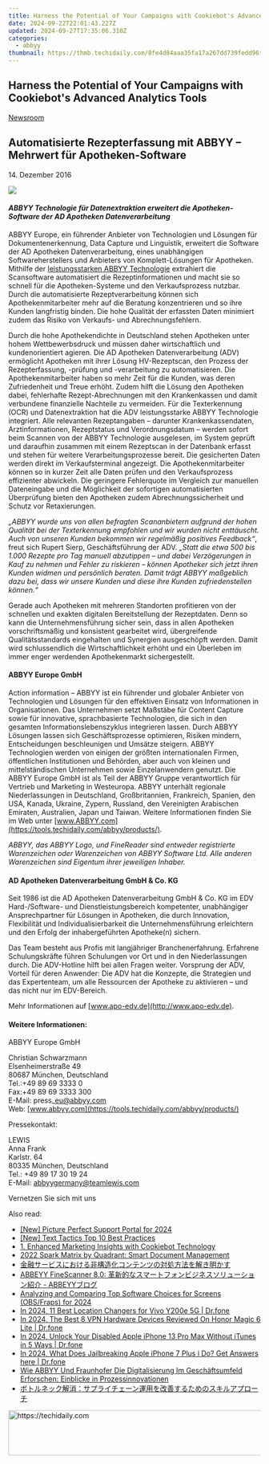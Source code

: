 ```yaml
---
title: Harness the Potential of Your Campaigns with Cookiebot's Advanced Analytics Tools
date: 2024-09-22T22:01:43.227Z
updated: 2024-09-27T17:35:06.310Z
categories:
  - abbyy
thumbnail: https://thmb.techidaily.com/8fe4d84aaa35fa17a267dd739fedd96f93a66f985a73d0610677b87ea0aa7287.jpg
---
```


## Harness the Potential of Your Campaigns with Cookiebot's Advanced Analytics Tools

[Newsroom](https://tools.techidaily.com/abbyy/products/)

## Automatisierte Rezepterfassung mit ABBYY – Mehrwert für Apotheken-Software

14\. Dezember 2016

![](https://content.abbyy.com/-/media/project/abbyy/abbyy/branchtemplates/shutterstock_1272462163_1296-x-729.jpg?h=729&iar=0&w=1296)

#### _ABBYY Technologie für Datenextraktion erweitert die Apotheken-Software der AD Apotheken Datenverarbeitung_

ABBYY Europe, ein führender Anbieter von Technologien und Lösungen für Dokumentenerkennung, Data Capture und Linguistik, erweitert die Software der AD Apotheken Datenverarbeitung, eines unabhängigen Softwareherstellers und Anbieters von Komplett-Lösungen für Apotheken. Mithilfe der [leistungsstarken ABBYY Technologie](https://tools.techidaily.com/abbyy/products/) extrahiert die Scansoftware automatisiert die Rezeptinformationen und macht sie so schnell für die Apotheken-Systeme und den Verkaufsprozess nutzbar. Durch die automatisierte Rezeptverarbeitung können sich Apothekenmitarbeiter mehr auf die Beratung konzentrieren und so ihre Kunden langfristig binden. Die hohe Qualität der erfassten Daten minimiert zudem das Risiko von Verkaufs- und Abrechnungsfehlern.  
  
Durch die hohe Apothekendichte in Deutschland stehen Apotheken unter hohem Wettbewerbsdruck und müssen daher wirtschaftlich und kundenorientiert agieren. Die AD Apotheken Datenverarbeitung (ADV) ermöglicht Apotheken mit ihrer Lösung HV-Rezeptscan, den Prozess der Rezepterfassung, -prüfung und -verarbeitung zu automatisieren. Die Apothekenmitarbeiter haben so mehr Zeit für die Kunden, was deren Zufriedenheit und Treue erhöht. Zudem hilft die Lösung den Apotheken dabei, fehlerhafte Rezept-Abrechnungen mit den Krankenkassen und damit verbundene finanzielle Nachteile zu vermeiden. Für die Texterkennung (OCR) und Datenextraktion hat die ADV leistungsstarke ABBYY Technologie integriert. Alle relevanten Rezeptangaben – darunter Krankenkassendaten, Arztinformationen, Rezeptstatus und Verordnungsdatum – werden sofort beim Scannen von der ABBYY Technologie ausgelesen, im System geprüft und daraufhin zusammen mit einem Rezeptscan in der Datenbank erfasst und stehen für weitere Verarbeitungsprozesse bereit. Die gesicherten Daten werden direkt im Verkaufsterminal angezeigt. Die Apothekenmitarbeiter können so in kurzer Zeit alle Daten prüfen und den Verkaufsprozess effizienter abwickeln. Die geringere Fehlerquote im Vergleich zur manuellen Dateneingabe und die Möglichkeit der sofortigen automatisierten Überprüfung bieten den Apotheken zudem Abrechnungssicherheit und Schutz vor Retaxierungen.  
  
_„ABBYY wurde uns von allen befragten Scananbietern aufgrund der hohen Qualität bei der Texterkennung empfohlen und wir wurden nicht enttäuscht. Auch von unseren Kunden bekommen wir regelmäßig positives Feedback“_, freut sich Rupert Sierp, Geschäftsführung der ADV. _„Statt die etwa 500 bis 1.000 Rezepte pro Tag manuell abzutippen – und dabei Verzögerungen in Kauf zu nehmen und Fehler zu riskieren – können Apotheker sich jetzt ihren Kunden widmen und persönlich beraten. Damit trägt ABBYY maßgeblich dazu bei, dass wir unsere Kunden und diese ihre Kunden zufriedenstellen können.“_  
  
Gerade auch Apotheken mit mehreren Standorten profitieren von der schnellen und exakten digitalen Bereitstellung der Rezeptdaten. Denn so kann die Unternehmensführung sicher sein, dass in allen Apotheken vorschriftsmäßig und konsistent gearbeitet wird, übergreifende Qualitätsstandards eingehalten und Synergien ausgeschöpft werden. Damit wird schlussendlich die Wirtschaftlichkeit erhöht und ein Überleben im immer enger werdenden Apothekenmarkt sichergestellt.  
  
#### ABBYY Europe GmbH

Action information – ABBYY ist ein führender und globaler Anbieter von Technologien und Lösungen für den effektiven Einsatz von Informationen in Organisationen. Das Unternehmen setzt Maßstäbe für Content Capture sowie für innovative, sprachbasierte Technologien, die sich in den gesamten Informationslebenszyklus integrieren lassen. Durch ABBYY Lösungen lassen sich Geschäftsprozesse optimieren, Risiken mindern, Entscheidungen beschleunigen und Umsätze steigern. ABBYY Technologien werden von einigen der größten internationalen Firmen, öffentlichen Institutionen und Behörden, aber auch von kleinen und mittelständischen Unternehmen sowie Einzelanwendern genutzt. Die ABBYY Europe GmbH ist als Teil der ABBYY Gruppe verantwortlich für Vertrieb und Marketing in Westeuropa. ABBYY unterhält regionale Niederlassungen in Deutschland, Großbritannien, Frankreich, Spanien, den USA, Kanada, Ukraine, Zypern, Russland, den Vereinigten Arabischen Emiraten, Australien, Japan und Taiwan. Weitere Informationen finden Sie im Web unter [www.ABBYY.com](https://tools.techidaily.com/abbyy/products/).

_ABBYY, das ABBYY Logo, und FineReader sind entweder registrierte Warenzeichen oder Warenzeichen von ABBYY Software Ltd. Alle anderen Warenzeichen sind Eigentum ihrer jeweiligen Inhaber._ 
  
#### AD Apotheken Datenverarbeitung GmbH & Co. KG

Seit 1986 ist die AD Apotheken Datenverarbeitung GmbH & Co. KG im EDV Hard-/Software- und Dienstleistungsbereich kompetenter, unabhängiger Ansprechpartner für Lösungen in Apotheken, die durch Innovation, Flexibilität und Individualisierbarkeit die Unternehmensführung erleichtern und den Erfolg der inhabergeführten Apotheke(n) sichern.

Das Team besteht aus Profis mit langjähriger Branchenerfahrung. Erfahrene Schulungskräfte führen Schulungen vor Ort und in den Niederlassungen durch. Die ADV-Hotline hilft bei allen Fragen weiter. Vorsprung der ADV, Vorteil für deren Anwender: Die ADV hat die Konzepte, die Strategien und das Expertenteam, um alle Ressourcen der Apotheke zu aktivieren – und das nicht nur im EDV-Bereich.

Mehr Informationen auf [www.apo-edv.de](http://www.apo-edv.de).

#### Weitere Informationen:

ABBYY Europe GmbH

Christian Schwarzmann  
Elsenheimerstraße 49   
80687 München, Deutschland  
Tel.:+49 89 69 3333 0  
Fax:+49 89 69 3333 300  
E-Mail: press\_eu@abbyy.com  
Web: [www.abbyy.com](https://tools.techidaily.com/abbyy/products/)

  
Pressekontakt:

LEWIS  
Anna Frank  
Karlstr. 64  
80335 München, Deutschland  
Tel.: +49 89 17 30 19 24  
E-Mail: [abbyygermany@teamlewis.com](https://tools.techidaily.com/abbyy/products/)

Vernetzen Sie sich mit uns

<ins class="adsbygoogle"
     style="display:block"
     data-ad-format="autorelaxed"
     data-ad-client="ca-pub-7571918770474297"
     data-ad-slot="1223367746"></ins>

<ins class="adsbygoogle"
     style="display:block"
     data-ad-client="ca-pub-7571918770474297"
     data-ad-slot="8358498916"
     data-ad-format="auto"
     data-full-width-responsive="true"></ins>

<span class="atpl-alsoreadstyle">Also read:</span>
<div><ul>
<li><a href="https://fox-direct.techidaily.com/new-picture-perfect-support-portal-for-2024/"><u>[New] Picture Perfect Support Portal for 2024</u></a></li>
<li><a href="https://fox-http.techidaily.com/new-text-tactics-top-10-best-practices/"><u>[New] Text Tactics Top 10 Best Practices</u></a></li>
<li><a href="https://discover-advanced.techidaily.com/1-enhanced-marketing-insights-with-cookiebot-technology/"><u>1. Enhanced Marketing Insights with Cookiebot Technology</u></a></li>
<li><a href="https://discover-advanced.techidaily.com/2022-spark-matrix-by-quadrant-smart-document-management/"><u>2022 Spark Matrix by Quadrant: Smart Document Management</u></a></li>
<li><a href="https://discover-advanced.techidaily.com/6yer6j6n44k144o844ot44k544gr44gk44gr44kl6z2e5qel6ycg5yyw44kz44oz44og44oz44oe44gu5aplusplus5yem5pa55rov44ks6kej44gn5pio44gl44gz/"><u>金融サービスにおける非構造化コンテンツの対処方法を解き明かす</u></a></li>
<li><a href="https://discover-advanced.techidaily.com/abbeyy-finescanner-80-abbeyy/"><u>ABBEYY FineScanner 8.0: 革新的なスマートフォンビジネスソリューション紹介 - ABBEYYブログ</u></a></li>
<li><a href="https://video-capture.techidaily.com/analyzing-and-comparing-top-software-choices-for-screens-obsfraps-for-2024/"><u>Analyzing and Comparing Top Software Choices for Screens (OBS/Fraps) for 2024</u></a></li>
<li><a href="https://change-location.techidaily.com/in-2024-11-best-location-changers-for-vivo-y200e-5g-drfone-by-drfone-virtual-android/"><u>In 2024, 11 Best Location Changers for Vivo Y200e 5G | Dr.fone</u></a></li>
<li><a href="https://phone-solutions.techidaily.com/in-2024-the-best-8-vpn-hardware-devices-reviewed-on-honor-magic-6-lite-drfone-by-drfone-virtual-android/"><u>In 2024, The Best 8 VPN Hardware Devices Reviewed On Honor Magic 6 Lite | Dr.fone</u></a></li>
<li><a href="https://iphone-unlock.techidaily.com/in-2024-unlock-your-disabled-apple-iphone-13-pro-max-without-itunes-in-5-ways-drfone-by-drfone-ios/"><u>In 2024, Unlock Your Disabled Apple iPhone 13 Pro Max Without iTunes in 5 Ways | Dr.fone</u></a></li>
<li><a href="https://iphone-unlock.techidaily.com/in-2024-what-does-jailbreaking-apple-iphone-7-plus-i-do-get-answers-here-drfone-by-drfone-ios/"><u>In 2024, What Does Jailbreaking Apple iPhone 7 Plus i Do? Get Answers here | Dr.fone</u></a></li>
<li><a href="https://discover-advanced.techidaily.com/wie-abbyy-und-fraunhofer-die-digitalisierung-im-geschaftsumfeld-erforschen-einblicke-in-prozessinnovationen/"><u>Wie ABBYY Und Fraunhofer Die Digitalisierung Im Geschäftsumfeld Erforschen: Einblicke in Prozessinnovationen</u></a></li>
<li><a href="https://discover-advanced.techidaily.com/44oc44oi44or44on44od44kv6kej5rai77ya44k144ox44op44kk44ob44kn44o844oz6ygl55so44ks5ps55zae44gz44kl44gf44kb44gu44k544kt44or44ki44ox44ot44o844ob/"><u>ボトルネック解消：サプライチェーン運用を改善するためのスキルアプローチ</u></a></li>
</ul></div>

<!-- affiliate ads begin -->
<a href="https://appsumo.8odi.net/c/5597632/2151884/7443" target="_top" id="2151884">
  <img src="//a.impactradius-go.com/display-ad/7443-2151884" border="0" alt="https://techidaily.com" width="728" height="90"/>
</a>
<img height="0" width="0" src="https://appsumo.8odi.net/i/5597632/2151884/7443" style="position:absolute;visibility:hidden;" border="0" />
<!-- affiliate ads end -->

